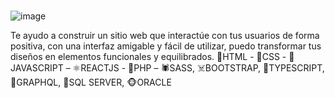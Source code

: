 ### 
![image](https://user-images.githubusercontent.com/78438903/180099740-40998439-07e3-4cd0-a9e9-dd77246d1412.png)

Te ayudo a construir un sitio web que interactúe con tus usuarios de forma positiva, con una interfaz  amigable y fácil de utilizar, puedo  transformar tus diseños en elementos funcionales y equilibrados.
🧟HTML - 🧛CSS - 👾JAVASCRIPT – ⚛️REACTJS - 🦇PHP – 🕷️SASS, ☠️BOOTSTRAP, 👻TYPESCRIPT, 👺GRAPHQL, 🧙SQL SERVER, 🐵ORACLE 
<!--
**ELORDENADOR/ELORDENADOR** is a ✨ _special_ ✨ repository because its `README.md` (this file) appears on your GitHub profile.

Here are some ideas to get you started:

- 🔭 I’m currently working on ...
- 🌱 I’m currently learning ...
- 👯 I’m looking to collaborate on ...
- 🤔 I’m looking for help with ...
- 💬 Ask me about ...
- 📫 How to reach me: ...
- 😄 Pronouns: ...
- ⚡ Fun fact: ...
-->
